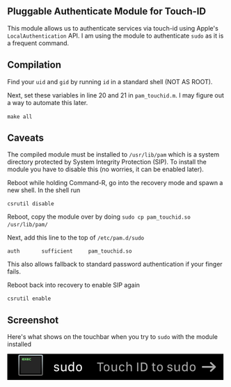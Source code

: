 Pluggable Authenticate Module for Touch-ID
------------------------------------------

This module allows us to authenticate services via touch-id using Apple's
`LocalAuthentication` API. I am using the module to authenticate `sudo` as it is
a frequent command.

Compilation
-----------

Find your `uid` and `gid` by running `id` in a standard shell (NOT AS ROOT).

Next, set these variables in line 20 and 21 in `pam_touchid.m`. I may figure out
a way to automate this later.

`make all`

Caveats
------- 

The compiled module must be installed to `/usr/lib/pam` which is a system
directory protected by System Integrity Protection (SIP). To install the module
you have to disable this (no worries, it can be enabled later).

Reboot while holding Command-R, go into the recovery mode and spawn a new shell.
In the shell run 

```
csrutil disable
```

Reboot, copy the module over by doing `sudo cp pam_touchid.so /usr/lib/pam/`

Next, add this line to the top of `/etc/pam.d/sudo` 

```
auth       sufficient     pam_touchid.so
```

This also allows fallback to standard password authentication if your finger
fails.

Reboot back into recovery to enable SIP again

```
csrutil enable
```

Screenshot
----------


Here's what shows on the touchbar when you try to `sudo` with the module
installed

![Touchbar screenshot](tscrot.png)

